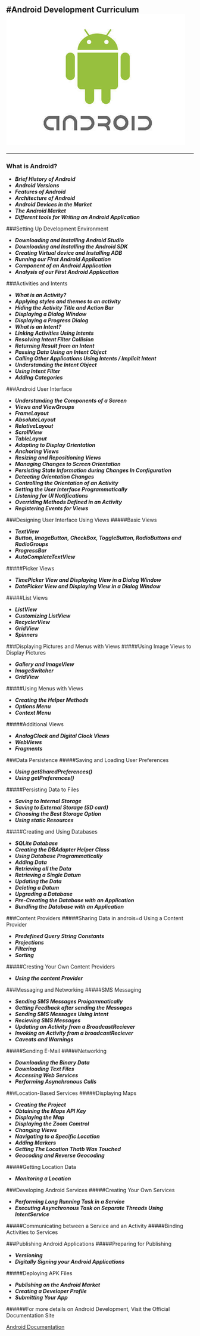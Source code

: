 #Android Development Curriculum
![android logo](android-logo.jpg "Android logo")
---
___

### What is Android?
	
- ***Brief History of Android***
- ***Android Versions***
- ***Features of Android***
- ***Architecture of Android***
- ***Android Devices in the Market***
- ***The Android Market***
- ***Different tools for Writing an Android Application***

###Setting Up Development Environment
- ***Downloading and Installing Android Studio***
- ***Downloading and Installing the Android SDK***
- ***Creating Virtual device and Installing ADB***
- ***Running our First Android Application***
- ***Component of an Android Application***
- ***Analysis of our First Android Application***

###Activities and Intents
- ***What is an Activity?***
- ***Applying styles and themes to an activity***
- ***Hiding the Activity Title and Action Bar***
- ***Displaying a Dialog Window***
- ***Displaying a Progress Dialog***
- ***What is an Intent?***
- ***Linking Activities Using Intents***
- ***Resolving Intent Filter Collision***
- ***Returning Result from an Intent***
- ***Passing Data Using an Intent Object***
- ***Calling Other Applications Using Intents / Implicit Intent***
- ***Understanding the Intent Object***
- ***Using Intent Filter***
- ***Adding Categories***

###Android User Interface
- ***Understanding the Components of a Screen***
- ***Views and ViewGroups***
- ***FrameLayout***
- ***AbsoluteLayout***
- ***RelativeLayout***
- ***ScrollView***
- ***TableLayout***
- ***Adapting to Display Orientation***
- ***Anchoring Views***
- ***Resizing and Repositioning Views***
- ***Managing Changes to Screen Orientation***
- ***Persisting State Information during Changes In Configuration***
- ***Detecting Orientation Changes***
- ***Controlling the Orientation of an Activity***
- ***Setting the User Interface Programmatically***
- ***Listening for UI Notifications***
- ***Overriding Methods Defined in an Activity***
- ***Registering Events for Views***

###Designing User Interface Using Views
#####Basic Views
- ***TextView***
- ***Button, ImageButton, CheckBox, ToggleButton, RadioButtons and RadioGroups***
- ***ProgressBar***
- ***AutoCompleteTextView***

#####Picker Views
- ***TimePicker View and Displaying View in a Dialog Window***
- ***DatePicker View and Displaying View in a Dialog Window***

#####List Views
- ***ListView***
- ***Customizing ListView***
- ***RecyclerView***
- ***GridView***
- ***Spinners***

###Displaying Pictures and Menus with Views
#####Using Image Views to Display Pictures
- ***Gallery and ImageView***
- ***ImageSwitcher***
- ***GridView***

#####Using Menus with Views
- ***Creating the Helper Methods***
- ***Options Menu***
- ***Context Menu***

#####Additional Views
- ***AnalogClock and Digital Clock Views***
- ***WebViews***
- ***Fragments***

###Data Persistence
#####Saving and Loading User Preferences
- ***Using getSharedPreferences()***
- ***Using getPreferences()***

#####Persisting Data to Files
- ***Saving to Internal Storage***
- ***Saving to External Storage (SD card)***
- ***Choosing the Best Storage Option***
- ***Using static Resources***

#####Creating and Using Databases
- ***SQLite Database***
- ***Creating the DBAdapter Helper Class***
- ***Using Database Programmatically***
- ***Adding Data***
- ***Retrieving all the Data***
- ***Retrieving a Single Datum***
- ***Updating the Data***
- ***Deleting a Datum***
- ***Upgrading a Database***
- ***Pre-Creating the Database with an Application***
- ***Bundling the Database with an Application***

###Content Providers
#####Sharing Data in androis=d Using a Content Provider
- ***Predefined Query String Constants***
- ***Projections***
- ***Filtering***
- ***Sorting***

#####Cresting Your Own Content Providers
- ***Using the content Provider***

###Messaging and Networking
#####SMS Messaging
- ***Sending SMS Messages Proigammatically***
- ***Getting Feedback after sending the Messages***
- ***Sending SMS Messages Using Intent***
- ***Recieving SMS Messages***
- ***Updating an Activity from a BroadcastReciever***
- ***Invoking an Activity from a broadcastReciever***
- ***Caveats and Warnings***

#####Sending E-Mail
#####Networking
- ***Downloading the Binary Data***
- ***Downloading Text Files***
- ***Accessing Web Services***
- ***Performing Asynchronous Calls***

###Location-Based Services
#####Displaying Maps
- ***Creating the Project***
- ***Obtaining the Maps API Key***
- ***Displaying the Map***
- ***Displaying the Zoom Comtrol***
- ***Changing Views***
- ***Navigating to a Specific Location***
- ***Adding Markers***
- ***Getting The Location Thatb Was Touched***
- ***Geocoding and Reverse Geocoding***

#####Getting Location Data
- ***Monitoring a Location***

###Developing Android Services
#####Creating Your Own Services
- ***Performing Long Running Task in a Service***
- ***Executing Asynchronous Task on Separate Threads Using IntentService***

#####Communicating between a Service and an Activity
#####Binding Activities to Services

###Publishing Android Applications
#####Preparing for Publishing
- ***Versioning***
- ***Digitally Signing your Android Applications***

#####Deploying APK Files
- ***Publishing on the Android Market***
- ***Creating a Developer Profile***
- ***Submitting Your App***
 
######For more details on Android Development, Visit the Official Documentation Site

[Android Documentation](https:developer.android.com "developer.android.com")